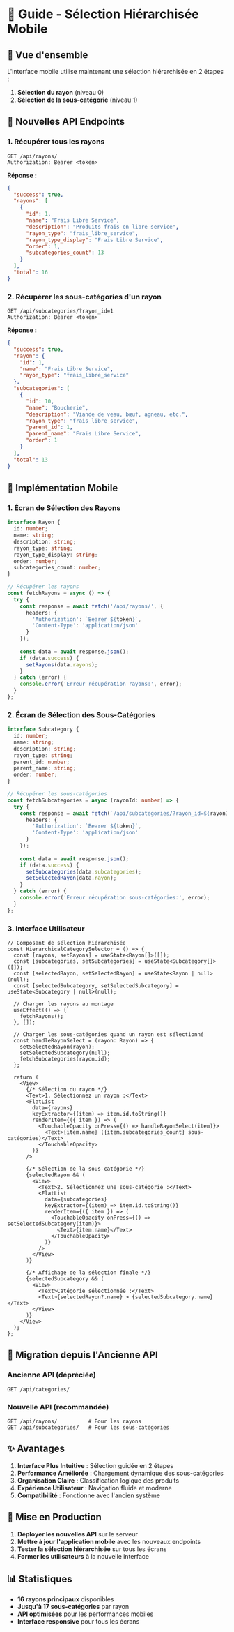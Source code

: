 # 📱 Guide - Sélection Hiérarchisée Mobile

## 🎯 Vue d'ensemble

L'interface mobile utilise maintenant une sélection hiérarchisée en 2 étapes :
1. **Sélection du rayon** (niveau 0)
2. **Sélection de la sous-catégorie** (niveau 1)

## 🔌 Nouvelles API Endpoints

### 1. **Récupérer tous les rayons**
```http
GET /api/rayons/
Authorization: Bearer <token>
```

**Réponse :**
```json
{
  "success": true,
  "rayons": [
    {
      "id": 1,
      "name": "Frais Libre Service",
      "description": "Produits frais en libre service",
      "rayon_type": "frais_libre_service",
      "rayon_type_display": "Frais Libre Service",
      "order": 1,
      "subcategories_count": 13
    }
  ],
  "total": 16
}
```

### 2. **Récupérer les sous-catégories d'un rayon**
```http
GET /api/subcategories/?rayon_id=1
Authorization: Bearer <token>
```

**Réponse :**
```json
{
  "success": true,
  "rayon": {
    "id": 1,
    "name": "Frais Libre Service",
    "rayon_type": "frais_libre_service"
  },
  "subcategories": [
    {
      "id": 10,
      "name": "Boucherie",
      "description": "Viande de veau, bœuf, agneau, etc.",
      "rayon_type": "frais_libre_service",
      "parent_id": 1,
      "parent_name": "Frais Libre Service",
      "order": 1
    }
  ],
  "total": 13
}
```

## 📱 Implémentation Mobile

### 1. **Écran de Sélection des Rayons**

```typescript
interface Rayon {
  id: number;
  name: string;
  description: string;
  rayon_type: string;
  rayon_type_display: string;
  order: number;
  subcategories_count: number;
}

// Récupérer les rayons
const fetchRayons = async () => {
  try {
    const response = await fetch('/api/rayons/', {
      headers: {
        'Authorization': `Bearer ${token}`,
        'Content-Type': 'application/json'
      }
    });
    
    const data = await response.json();
    if (data.success) {
      setRayons(data.rayons);
    }
  } catch (error) {
    console.error('Erreur récupération rayons:', error);
  }
};
```

### 2. **Écran de Sélection des Sous-Catégories**

```typescript
interface Subcategory {
  id: number;
  name: string;
  description: string;
  rayon_type: string;
  parent_id: number;
  parent_name: string;
  order: number;
}

// Récupérer les sous-catégories
const fetchSubcategories = async (rayonId: number) => {
  try {
    const response = await fetch(`/api/subcategories/?rayon_id=${rayonId}`, {
      headers: {
        'Authorization': `Bearer ${token}`,
        'Content-Type': 'application/json'
      }
    });
    
    const data = await response.json();
    if (data.success) {
      setSubcategories(data.subcategories);
      setSelectedRayon(data.rayon);
    }
  } catch (error) {
    console.error('Erreur récupération sous-catégories:', error);
  }
};
```

### 3. **Interface Utilisateur**

```tsx
// Composant de sélection hiérarchisée
const HierarchicalCategorySelector = () => {
  const [rayons, setRayons] = useState<Rayon[]>([]);
  const [subcategories, setSubcategories] = useState<Subcategory[]>([]);
  const [selectedRayon, setSelectedRayon] = useState<Rayon | null>(null);
  const [selectedSubcategory, setSelectedSubcategory] = useState<Subcategory | null>(null);

  // Charger les rayons au montage
  useEffect(() => {
    fetchRayons();
  }, []);

  // Charger les sous-catégories quand un rayon est sélectionné
  const handleRayonSelect = (rayon: Rayon) => {
    setSelectedRayon(rayon);
    setSelectedSubcategory(null);
    fetchSubcategories(rayon.id);
  };

  return (
    <View>
      {/* Sélection du rayon */}
      <Text>1. Sélectionnez un rayon :</Text>
      <FlatList
        data={rayons}
        keyExtractor={(item) => item.id.toString()}
        renderItem={({ item }) => (
          <TouchableOpacity onPress={() => handleRayonSelect(item)}>
            <Text>{item.name} ({item.subcategories_count} sous-catégories)</Text>
          </TouchableOpacity>
        )}
      />

      {/* Sélection de la sous-catégorie */}
      {selectedRayon && (
        <View>
          <Text>2. Sélectionnez une sous-catégorie :</Text>
          <FlatList
            data={subcategories}
            keyExtractor={(item) => item.id.toString()}
            renderItem={({ item }) => (
              <TouchableOpacity onPress={() => setSelectedSubcategory(item)}>
                <Text>{item.name}</Text>
              </TouchableOpacity>
            )}
          />
        </View>
      )}

      {/* Affichage de la sélection finale */}
      {selectedSubcategory && (
        <View>
          <Text>Catégorie sélectionnée :</Text>
          <Text>{selectedRayon?.name} > {selectedSubcategory.name}</Text>
        </View>
      )}
    </View>
  );
};
```

## 🔄 Migration depuis l'Ancienne API

### Ancienne API (dépréciée)
```http
GET /api/categories/
```

### Nouvelle API (recommandée)
```http
GET /api/rayons/          # Pour les rayons
GET /api/subcategories/   # Pour les sous-catégories
```

## ✨ Avantages

1. **Interface Plus Intuitive** : Sélection guidée en 2 étapes
2. **Performance Améliorée** : Chargement dynamique des sous-catégories
3. **Organisation Claire** : Classification logique des produits
4. **Expérience Utilisateur** : Navigation fluide et moderne
5. **Compatibilité** : Fonctionne avec l'ancien système

## 🚀 Mise en Production

1. **Déployer les nouvelles API** sur le serveur
2. **Mettre à jour l'application mobile** avec les nouveaux endpoints
3. **Tester la sélection hiérarchisée** sur tous les écrans
4. **Former les utilisateurs** à la nouvelle interface

## 📊 Statistiques

- **16 rayons principaux** disponibles
- **Jusqu'à 17 sous-catégories** par rayon
- **API optimisées** pour les performances mobiles
- **Interface responsive** pour tous les écrans
